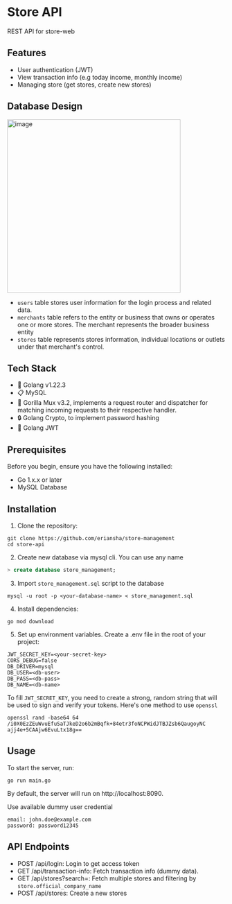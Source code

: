 # Store API

REST API for store-web

## Features
- User authentication (JWT)
- View transaction info (e.g today income, monthly income)
- Managing store (get stores, create new stores)

## Database Design
<img width="400" alt="image" src="https://github.com/user-attachments/assets/094d56da-60eb-4006-828b-d860afea76d5">

- `users` table stores user information for the login process and related data.
- `merchants` table refers to the entity or business that owns or operates one or more stores. The merchant represents the broader business entity
- `stores` table represents stores information, individual locations or outlets under that merchant's control.

## Tech Stack
- 🐨 Golang v1.22.3
- 📋 MySQL
- 🦍 Gorilla Mux v3.2, implements a request router and dispatcher for matching incoming requests to their respective handler.
- 🔒 Golang Crypto, to implement password hashing
- 🔑 Golang JWT

## Prerequisites
Before you begin, ensure you have the following installed:

- Go 1.x.x or later
- MySQL Database

## Installation
1. Clone the repository:
```
git clone https://github.com/eriansha/store-management
cd store-api
```

2. Create new database via mysql cli. You can use any name 
```sql
> create database store_management;
```

3. Import `store_management.sql` script to the database
```
mysql -u root -p <your-database-name> < store_management.sql
```

4. Install dependencies:
```
go mod download
```

5. Set up environment variables. Create a .env file in the root of your project:
```
JWT_SECRET_KEY=<your-secret-key>
CORS_DEBUG=false
DB_DRIVER=mysql
DB_USER=<db-user>
DB_PASS=<db-pass>
DB_NAME=<db-name>
```

To fill `JWT_SECRET_KEY`, you need to create a strong, random string that will be used to sign and verify your tokens. Here's one method to use `openssl`
```
openssl rand -base64 64
/i0X0EzZEuWvuEfuSaTJkeD2o6b2mBqfk+84etr3foNCPWidJTBJZsb6QaugoyNC
ajj4e+5CAAjw6EvuLtx18g==
```

## Usage
To start the server, run:
```
go run main.go
```
By default, the server will run on http://localhost:8090.

Use available dummy user credential
```
email: john.doe@example.com
password: password12345
```

## API Endpoints
- POST /api/login: Login to get access token
- GET /api/transaction-info: Fetch transaction info (dummy data).
- GET /api/stores?search=: Fetch multiple stores and filtering by `store.official_company_name`
- POST /api/stores: Create a new stores
